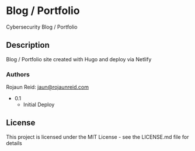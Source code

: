  # Blog / Portfolio

Cybersecurity Blog / Portfolio

## Description

Blog / Portfolio site created with Hugo and deploy via Netlify

### Authors

Rojaun Reid: 
jaun@rojaunreid.com

* 0.1
  * Initial Deploy



## License

This project is licensed under the MIT License - see the LICENSE.md file for details

```

```
